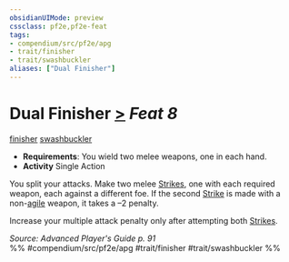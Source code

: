 ```yaml
---
obsidianUIMode: preview
cssclass: pf2e,pf2e-feat
tags:
- compendium/src/pf2e/apg
- trait/finisher
- trait/swashbuckler
aliases: ["Dual Finisher"]
---
```

# Dual Finisher  [>](rules/core-rulebook/chapter-9-playing-the-game.md#Actions "Single Action") *Feat 8*  
[finisher](rules/traits/finisher-apg.md)  [swashbuckler](rules/traits/swashbuckler-apg.md)  

- **Requirements**: You wield two melee weapons, one in each hand.
- **Activity** Single Action

You split your attacks. Make two melee [Strikes](rules/actions/strike.md), one with each required weapon, each against a different foe. If the second [Strike](rules/actions/strike.md) is made with a non-[agile](rules/traits/agile.md) weapon, it takes a –2 penalty.

Increase your multiple attack penalty only after attempting both [Strikes](rules/actions/strike.md).

*Source: Advanced Player's Guide p. 91*  
%% #compendium/src/pf2e/apg #trait/finisher #trait/swashbuckler %%
